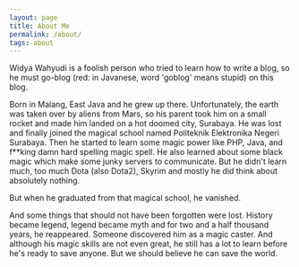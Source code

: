```yaml
---
layout: page
title: About Me
permalink: /about/
tags: about
---
```


Widya Wahyudi is a foolish person who tried to learn how to write a blog, so he must go-blog (red: in Javanese, word 'goblog' means stupid) on this blog.

Born in Malang, East Java and he grew up there. Unfortunately, the earth was taken over by aliens from Mars, so his parent took him on a small rocket and made him landed on a hot doomed city, Surabaya. He was lost and finally joined the magical school named Politeknik Elektronika Negeri Surabaya. Then he started to learn some magic power like PHP, Java, and f**king damn hard spelling magic spell. He also learned about some black magic which make some junky servers to communicate. But he didn't learn much, too much Dota (also Dota2), Skyrim and mostly he did think about absolutely nothing.

But when he graduated from that magical school, he vanished.

And some things that should not have been forgotten were lost. History became legend, legend became myth and for two and a half thousand years, he reappeared. Someone discovered him as a magic caster. And although his magic skills are not even great, he still has a lot to learn before he's ready to save anyone. But we should believe he can save the world.
